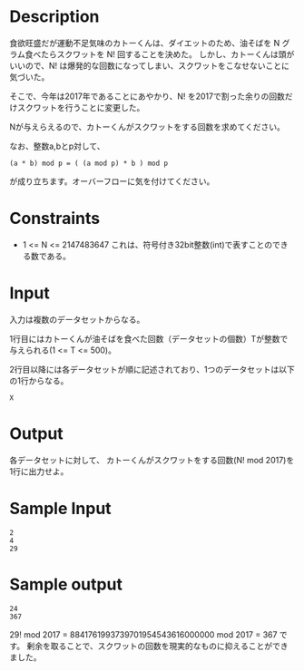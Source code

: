 # Description
食欲旺盛だが運動不足気味のカトーくんは、ダイエットのため、油そばを N グラム食べたらスクワットを N! 回することを決めた。
しかし、カトーくんは頭がいいので、N! は爆発的な回数になってしまい、スクワットをこなせないことに気づいた。

そこで、今年は2017年であることにあやかり、N! を2017で割った余りの回数だけスクワットを行うことに変更した。

Nが与えらえるので、カトーくんがスクワットをする回数を求めてください。

なお、整数a,bとp対して、
```
(a * b) mod p = ( (a mod p) * b ) mod p
```
が成り立ちます。オーバーフローに気を付けてください。

# Constraints
* 1 <= N <= 2147483647
これは、符号付き32bit整数(int)で表すことのできる数である。

# Input
入力は複数のデータセットからなる。

1行目にはカトーくんが油そばを食べた回数（データセットの個数）Tが整数で与えられる(1 <= T <= 500)。

2行目以降には各データセットが順に記述されており、1つのデータセットは以下の1行からなる。

```
X
```

# Output
各データセットに対して、 カトーくんがスクワットをする回数(N! mod 2017)を1行に出力せよ。

# Sample Input
```
2
4
29
```

# Sample output
```
24
367
```

29! mod 2017 = 8841761993739701954543616000000 mod 2017 = 367 です。
剰余を取ることで、スクワットの回数を現実的なものに抑えることができました。
